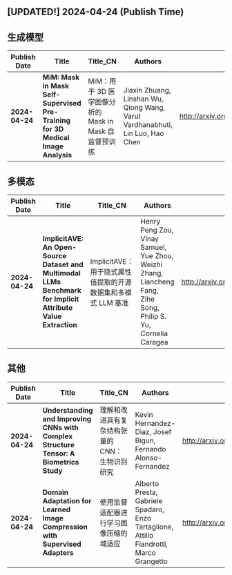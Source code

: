 ## [UPDATED!] **2024-04-24** (Publish Time)

## 生成模型

|Publish Date|Title|Title_CN|Authors|PDF|Code|
|---|---|---|---|---|---|
**2024-04-24**|**MiM: Mask in Mask Self-Supervised Pre-Training for 3D Medical Image Analysis**|MiM：用于 3D 医学图像分析的 Mask in Mask 自监督预训练|Jiaxin Zhuang, Linshan Wu, Qiong Wang, Varut Vardhanabhuti, Lin Luo, Hao Chen|<http://arxiv.org/pdf/2404.15580v1>|null

## 多模态

|Publish Date|Title|Title_CN|Authors|PDF|Code|
|---|---|---|---|---|---|
**2024-04-24**|**ImplicitAVE: An Open-Source Dataset and Multimodal LLMs Benchmark for Implicit Attribute Value Extraction**|ImplicitAVE：用于隐式属性值提取的开源数据集和多模式 LLM 基准|Henry Peng Zou, Vinay Samuel, Yue Zhou, Weizhi Zhang, Liancheng Fang, Zihe Song, Philip S. Yu, Cornelia Caragea|<http://arxiv.org/pdf/2404.15592v1>|**[link](https://github.com/HenryPengZou/ImplicitAVE)**

## 其他

|Publish Date|Title|Title_CN|Authors|PDF|Code|
|---|---|---|---|---|---|
**2024-04-24**|**Understanding and Improving CNNs with Complex Structure Tensor: A Biometrics Study**|理解和改进具有复杂结构张量的 CNN：生物识别研究|Kevin Hernandez-Diaz, Josef Bigun, Fernando Alonso-Fernandez|<http://arxiv.org/pdf/2404.15608v1>|null
**2024-04-24**|**Domain Adaptation for Learned Image Compression with Supervised Adapters**|使用监督适配器进行学习图像压缩的域适应|Alberto Presta, Gabriele Spadaro, Enzo Tartaglione, Attilio Fiandrotti, Marco Grangetto|<http://arxiv.org/pdf/2404.15591v1>|null

